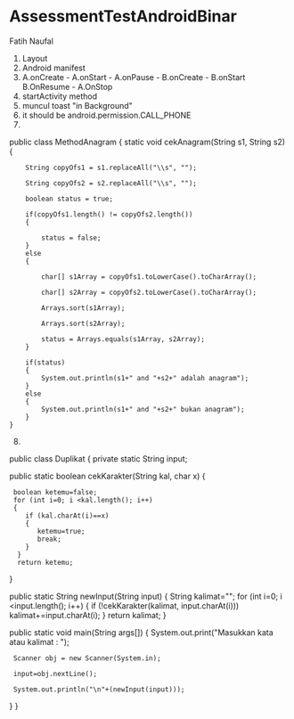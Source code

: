 # AssessmentTestAndroidBinar
Fatih Naufal

1. Layout
2. Android manifest
3. A.onCreate - A.onStart - A.onPause - B.onCreate - B.onStart B.OnResume - A.OnStop
4. startActivity method
5. muncul toast "in Background"
6. it should be android.permission.CALL_PHONE
7. 
public class MethodAnagram
{
    static void cekAnagram(String s1, String s2)
    {

        String copyOfs1 = s1.replaceAll("\\s", "");
 
        String copyOfs2 = s2.replaceAll("\\s", "");
 
        boolean status = true;
 
        if(copyOfs1.length() != copyOfs2.length())
        {

            status = false;
        }
        else
        {
            
            char[] s1Array = copyOfs1.toLowerCase().toCharArray();
 
            char[] s2Array = copyOfs2.toLowerCase().toCharArray();
 
            Arrays.sort(s1Array);
 
            Arrays.sort(s2Array);
 
            status = Arrays.equals(s1Array, s2Array);
        }
 
        if(status)
        {
            System.out.println(s1+" and "+s2+" adalah anagram");
        }
        else
        {
            System.out.println(s1+" and "+s2+" bukan anagram");
        }
    }

8. 
public class Duplikat
{
  private static String input;
  
  public static boolean cekKarakter(String kal, char x)
  {
  
     boolean ketemu=false;
     for (int i=0; i <kal.length(); i++)
     {
        if (kal.charAt(i)==x)
        {
           ketemu=true;
           break;
        }      
      }
      return ketemu;
  }
 
  public static String newInput(String input)
  {
      String kalimat="";
      for (int i=0; i <input.length(); i++)
      {
         if (!cekKarakter(kalimat, input.charAt(i)))
            kalimat+=input.charAt(i);
      }
      return kalimat;
  }
  
  public static void main(String args[])
  {
     System.out.print("Masukkan kata atau kalimat : ");
     
     Scanner obj = new Scanner(System.in);
     
     input=obj.nextLine();
 
     System.out.println("\n"+(newInput(input)));
  }
}
